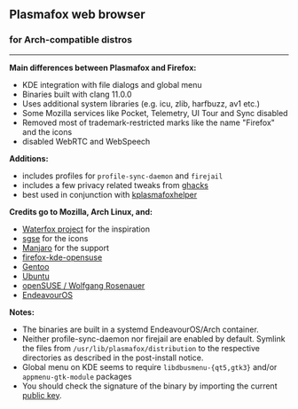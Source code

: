 ## Plasmafox web browser
### for Arch-compatible distros
____

**Main differences between Plasmafox and Firefox:**
 - KDE integration with file dialogs and global menu
 - Binaries built with clang 11.0.0
 - Uses additional system libraries (e.g. icu, zlib, harfbuzz, av1 etc.)
 - Some Mozilla services like Pocket, Telemetry, UI Tour and Sync disabled
 - Removed most of trademark-restricted marks like the name "Firefox" and the icons
 - disabled WebRTC and WebSpeech

**Additions:**
- includes profiles for `profile-sync-daemon` and `firejail`
- includes a few privacy related tweaks from [ghacks](https://github.com/ghacksuserjs/ghacks-user.js)
- best used in conjunction with [kplasmafoxhelper](https://github.com/torvic9/kplasmafoxhelper)

**Credits go to Mozilla, Arch Linux, and:**
- [Waterfox project](https://github.com/MrAlex94/Waterfox/) for the inspiration
- [sgse](https://github.com/sgse) for the icons
- [Manjaro](https://manjaro.org) for the support
- [firefox-kde-opensuse](https://aur.archlinux.org/packages/firefox-kde-opensuse/)
- [Gentoo](https://dev.gentoo.org/~anarchy/mozilla/patchsets/)
- [Ubuntu](https://bazaar.launchpad.net/~mozillateam/firefox/firefox-trunk.head/files/head:/debian/patches/)
- [openSUSE / Wolfgang Rosenauer](http://www.rosenauer.org/hg/mozilla/)
- [EndeavourOS](https://endeavouros.com)

**Notes:**
- The binaries are built in a systemd EndeavourOS/Arch container.
- Neither profile-sync-daemon nor firejail are enabled by default. Symlink the files from `/usr/lib/plasmafox/distribution` to the respective directories as described in the post-install notice.
- Global menu on KDE seems to require `libdbusmenu-{qt5,gtk3}` and/or `appmenu-gtk-module` packages
- You should check the signature of the binary by importing the current [public key](https://github.com/torvic9/plasmafox/blob/master/torvic9-pubkey-2020.key).
